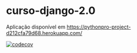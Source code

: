 # curso-django-2.0

Aplicação disponível em https://pythonpro-project-d212cfa79d68.herokuapp.com/

[![codecov](https://codecov.io/gh/AruGarcia/curso-django-2.0/branch/main/graph/badge.svg?token=IO77OWW680)](https://codecov.io/gh/AruGarcia/curso-django-2.0)
